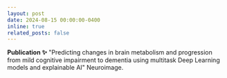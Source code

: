 ```yaml
---
layout: post
date: 2024-08-15 00:00:00-0400
inline: true
related_posts: false
---
```



__Publication :sparkles:__ "Predicting changes in brain metabolism and progression from mild cognitive impairment to dementia using multitask Deep Learning models and explainable AI" Neuroimage.